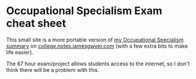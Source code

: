 # Occupational Specialism Exam cheat sheet
This small site is a more portable version of [my Occupational Specialism summary](https://college.notes.jamesgwyer.com/summaries/occupational-specialism) on [college.notes.jamesgwyer.com](https://college.notes.jamesgwyer.com) (with a few extra bits to make life easier).

The 67 hour exam/project allows students access to the internet, so I don't think there will be a problem with this.